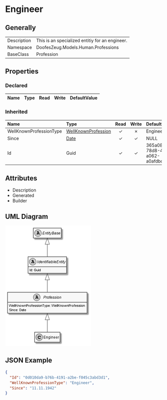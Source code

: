 ﻿# Engineer

## Generally

|||
|:-|:-|
|Description|This is an specialized entitiy for an engineer.|
|Namespace|DoofesZeug.Models.Human.Professions|
|BaseClass|Profession|

## Properties

### Declared

|Name|Type|Read|Write|DefaultValue|
|:---|:---|:--:|:---:|:-----------|

### Inherited

|Name|Type|Read|Write|DefaultValue|
|:---|:---|:--:|:---:|:-----------|
|WellKnownProfessionType|[WellKnownProfession](../../Enumerations/DoofesZeug.Models.Human.Professions\WellKnownProfession.md)|&#x2713;|&#x2717;|Engineer|
|Since|[Date](../../Models/DoofesZeug.Models.DateAndTime\Date.md)|&#x2713;|&#x2713;|NULL|
|Id|Guid|&#x2713;|&#x2713;|365a0866-78d8-4ab0-a062-a0afdbca1440|

## Attributes

- Description
- Generated
- Builder

## UML Diagram

![Engineer.png](./Engineer.png "Engineer")

## JSON Example

```json
{
  "Id": "0d010da9-b76b-4191-a2be-f045c3abd3d1",
  "WellKnownProfessionType": "Engineer",
  "Since": "11.11.1942"
}
```

